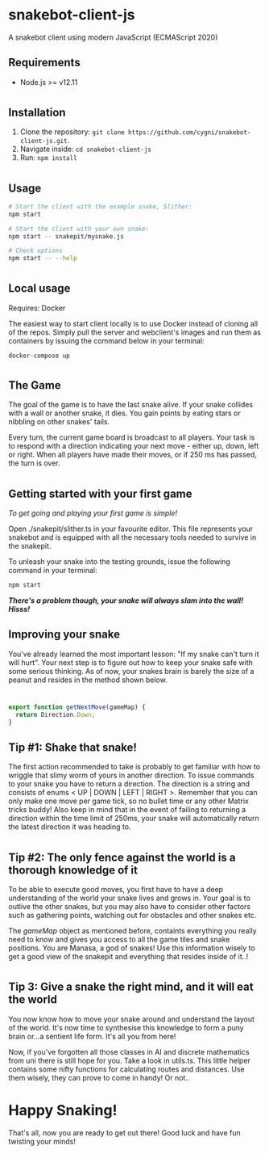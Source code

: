 # snakebot-client-js

A snakebot client using modern JavaScript (ECMAScript 2020)

## Requirements

- Node.js >= v12.11

#

## Installation

1. Clone the repository: `git clone https://github.com/cygni/snakebot-client-js.git`.
1. Navigate inside: `cd snakebot-client-js`
1. Run: `npm install`

#

## Usage

```bash
# Start the client with the example snake, Slither:
npm start

# Start the client with your own snake:
npm start -- snakepit/mysnake.js

# Check options
npm start -- --help
```

#

## Local usage

Requires: Docker

The easiest way to start client locally is to use Docker instead of cloning all of the repos. Simply pull the server and webclient's images and run them as containers by issuing the command below in your terminal:

`docker-compose up`

#

## The Game

The goal of the game is to have the last snake alive. If your snake collides with a wall or another snake, it dies. You gain points by eating stars or nibbling on other snakes' tails.

Every turn, the current game board is broadcast to all players. Your task is to respond with a direction indicating your next move - either up, down, left or right. When all players have made their moves, or if 250 ms has passed, the turn is over.

#

## Getting started with your first game

_To get going and playing your first game is simple!_

Open ./snakepit/slither.ts in your favourite editor. This file represents your snakebot and is equipped with all the necessary tools needed to survive in the snakepit.

To unleash your snake into the testing grounds, issue the following command in your terminal:

```bash
npm start
```

**_There's a problem though, your snake will always slam into the wall! Hisss!_**

## Improving your snake

You've already learned the most important lesson: "If my snake can't turn it will hurt". Your next step is to figure out how to keep your snake safe with some serious thinking. As of now, your snakes brain is barely the size of a peanut and resides in the method shown below.

#

```js
export function getNextMove(gameMap) {
  return Direction.Down;
}
```

## Tip #1: Shake that snake!

The first action recommended to take is probably to get familiar with how to wriggle that slimy worm of yours in another direction. To issue commands to your snake you have to return a direction. The direction is a string and consists of enums < UP | DOWN | LEFT | RIGHT >. Remember that you can only make one move per game tick, so no bullet time or any other Matrix tricks buddy! Also keep in mind that in the event of failing to returning a direction within the time limit of 250ms, your snake will automatically return the latest direction it was heading to.

#

## Tip #2: The only fence against the world is a thorough knowledge of it

To be able to execute good moves, you first have to have a deep understanding of the world your snake lives and grows in. Your goal is to outlive the other snakes, but you may also have to consider other factors such as gathering points, watching out for obstacles and other snakes etc.

The _gameMap_ object as mentioned before, containts everything you really need to know and gives you access to all the game tiles and snake positions. You are Manasa, a god of snakes! Use this information wisely to get a good view of the snakepit and everything that resides inside of it..!

#

## Tip 3: Give a snake the right mind, and it will eat the world

You now know how to move your snake around and understand the layout of the world. It's now time to synthesise this knowledge to form a puny brain or...a sentient life form. It's all you from here!

Now, if you've forgotten all those classes in AI and discrete mathematics from uni there is still hope for you. Take a look in utils.ts. This little helper contains some nifty functions for calculating routes and distances. Use them wisely, they can prove to come in handy! Or not..

#

# Happy Snaking!

That's all, now you are ready to get out there! Good luck and have fun twisting your minds!
